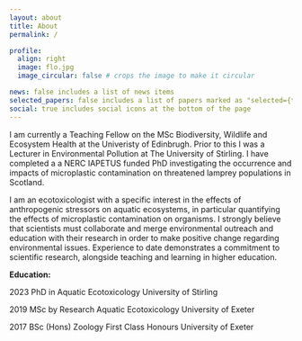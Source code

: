 ```yaml
---
layout: about
title: About
permalink: /

profile:
  align: right
  image: flo.jpg
  image_circular: false # crops the image to make it circular

news: false includes a list of news items
selected_papers: false includes a list of papers marked as "selected={true}"
social: true includes social icons at the bottom of the page
---
```

I am currently a Teaching Fellow on the MSc Biodiversity, Wildlife and Ecosystem Health at the Univeristy of Edinbrugh. Prior to this I was a Lecturer in Environmental Pollution at The University of Stirling. I have completed a a NERC IAPETUS funded PhD investigating the occurrence and impacts of microplastic contamination on threatened lamprey populations in Scotland.

I am an ecotoxicologist with a specific interest in the effects of anthropogenic stressors on aquatic ecosystems, in particular quantifying the effects of microplastic contamination on organisms. I strongly believe that scientists must collaborate and merge environmental outreach and education with their research in order to make positive change regarding environmental issues. Experience to date demonstrates a commitment to scientific research, alongside teaching and learning in higher education.

**Education:** 
<p> 2023 PhD in Aquatic Ecotoxicology University of Stirling
<p> 2019 MSc by Research Aquatic Ecotoxicology University of Exeter
<p> 2017 BSc (Hons) Zoology First Class Honours University of Exeter

